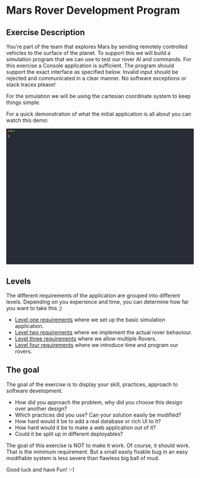 # Mars Rover Development Program

## Exercise Description

You’re part of the team that explores Mars by sending remotely controlled vehicles to the surface of the planet. To support this we will build a simulation program that we can use to test our rover AI and commands. For this exercise a Console application is sufficient. The program should support the exact interface as specified below. Invalid input should be rejected and communicated in a clear manner. No software exceptions or stack traces please!

For the simulation we will be using the cartesian coordinate system to keep things simple.

For a quick demonstration of what the initial application is all about you can watch this demo:

![asciicast](../examples/level-one.svg)

## Levels

The different requirements of the application are grouped into different levels. Depending on you experience and time, you can determine how far you want to take this ;) 

+ [Level one requirements](LEVEL-ONE.md) where we set up the basic simulation application.
+ [Level two requirements](LEVEL-TWO.md) where we implement the actual rover behaviour.
+ [Level three requirements](LEVEL-THREE.md) where we allow multiple Rovers.
+ [Level four requirements](LEVEL-FOUR.md) where we introduce time and program our rovers.

## The goal

The goal of the exercise is to display your skill, practices, approach to software development. 

+ How did you approach the problem, why did you choose this design over another design? 
+ Which practices did you use? Can your solution easily be modified? 
+ How hard would it be to add a real database or rich UI to it? 
+ How hard would it be to make a web application out of it?
+ Could it be split up in different deployables?

The goal of this exercise is NOT to make it work. Of course, it should work. That is the minimum requirement. But a small easily fixable bug in an easy modifiable system is less severe than flawless big ball of mud. 

Good luck and have Fun! :-)
